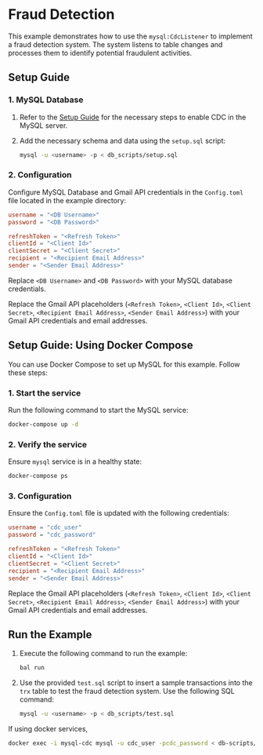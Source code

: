 # Fraud Detection 

This example demonstrates how to use the `mysql:CdcListener` to implement a fraud detection system. The system listens to table changes and processes them to identify potential fraudulent activities.

## Setup Guide

### 1. MySQL Database

1. Refer to the [Setup Guide](https://central.ballerina.io/ballerinax/mysql/latest#setup-guide) for the necessary steps to enable CDC in the MySQL server.

2. Add the necessary schema and data using the `setup.sql` script:
   ```bash
   mysql -u <username> -p < db_scripts/setup.sql
   ```

### 2. Configuration

Configure MySQL Database and Gmail API credentials in the `Config.toml` file located in the example directory:

```toml
username = "<DB Username>"
password = "<DB Password>"

refreshToken = "<Refresh Token>"
clientId = "<Client Id>"
clientSecret = "<Client Secret>"
recipient = "<Recipient Email Address>"
sender = "<Sender Email Address>"
```

Replace `<DB Username>` and `<DB Password>` with your MySQL database credentials.

Replace the Gmail API placeholders (`<Refresh Token>`, `<Client Id>`, `<Client Secret>`, `<Recipient Email Address>`, `<Sender Email Address>`) with your Gmail API credentials and email addresses.

## Setup Guide: Using Docker Compose

You can use Docker Compose to set up MySQL for this example. Follow these steps:

### 1. Start the service

Run the following command to start the MySQL service:

```bash
docker-compose up -d
```

### 2. Verify the service

Ensure `mysql` service is in a healthy state:

```bash
docker-compose ps
```

### 3. Configuration

Ensure the `Config.toml` file is updated with the following credentials:

```toml
username = "cdc_user"
password = "cdc_password"

refreshToken = "<Refresh Token>"
clientId = "<Client Id>"
clientSecret = "<Client Secret>"
recipient = "<Recipient Email Address>"
sender = "<Sender Email Address>"
```

Replace the Gmail API placeholders (`<Refresh Token>`, `<Client Id>`, `<Client Secret>`, `<Recipient Email Address>`, `<Sender Email Address>`) with your Gmail API credentials and email addresses.

## Run the Example

1. Execute the following command to run the example:

   ```bash
   bal run
   ```

2. Use the provided `test.sql` script to insert a sample transactions into the `trx` table to test the fraud detection system. Use the following SQL command:

   ```bash
   mysql -u <username> -p < db_scripts/test.sql
   ```

If using docker services,

   ```bash
   docker exec -i mysql-cdc mysql -u cdc_user -pcdc_password < db-scripts/test.sql
   ```
